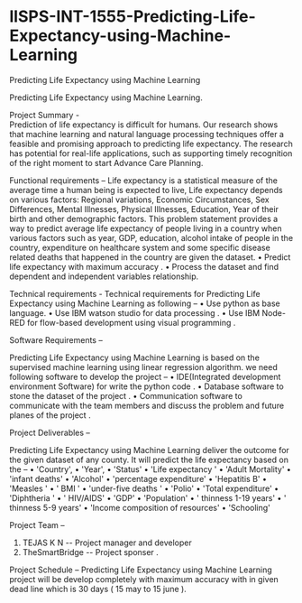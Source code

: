# llSPS-INT-1555-Predicting-Life-Expectancy-using-Machine-Learning
Predicting Life Expectancy using Machine Learning


Predicting Life Expectancy using Machine Learning.


Project Summary -  
Prediction of life expectancy is difficult for humans. Our research shows that machine learning and natural language processing techniques offer a feasible and promising approach to predicting life expectancy. The research has potential for real-life applications, such as supporting timely recognition of the right moment to start Advance Care Planning. 


Functional requirements –
Life expectancy is a statistical measure of the average time a human being is expected to live, Life expectancy depends on various factors: Regional variations, Economic Circumstances, Sex Differences, Mental Illnesses, Physical Illnesses, Education, Year of their birth and other demographic factors. This problem statement provides a way to predict average life expectancy of people living in a country when various factors such as year, GDP, education, alcohol intake of people in the country, expenditure on healthcare system and some specific disease related deaths that happened in the country are given the dataset.
•	Predict life expectancy with maximum accuracy .
•	Process the dataset and find dependent and independent variables relationship.

 
Technical  requirements  -
Technical requirements for Predicting Life Expectancy using Machine Learning as following –
•	Use python as base language.
•	Use IBM watson studio for data processing .
•	Use IBM Node-RED for flow-based development using  visual programming .


Software Requirements –

Predicting Life Expectancy using Machine Learning is based on the supervised machine learning using linear regression algorithm. we need following software to develop  the project –
•	IDE(Integrated development environment Software) for write the python code  .
•	Database software to stone the dataset of the project .
•	Communication software to communicate with the team members and discuss the problem and future planes of the project .

Project Deliverables – 

Predicting Life Expectancy using Machine Learning deliver the outcome for the given  dataset of any county. It will predict the life expectancy based on  the –
•	'Country',
•	 'Year',
•	 'Status'
•	 'Life expectancy '
•	 'Adult Mortality'
•	 'infant deaths'
•	'Alcohol'
•	'percentage expenditure'
•	'Hepatitis B'
•	'Measles ' 
•	' BMI '
•	'under-five deaths ' 
•	'Polio'
•	'Total expenditure'
•	'Diphtheria '
•	' HIV/AIDS' 
•	'GDP'
•	'Population'
•	' thinness  1-19 years' 
•	' thinness 5-9 years'
•	'Income composition of resources' 
•	'Schooling'

Project Team –

1.	TEJAS K N       -- Project manager and developer
2.	TheSmartBridge   -- Project sponser .

Project Schedule –
Predicting Life Expectancy using Machine Learning project will be develop completely  with maximum accuracy with in given dead line which is 30 days ( 15 may to 15 june ).

